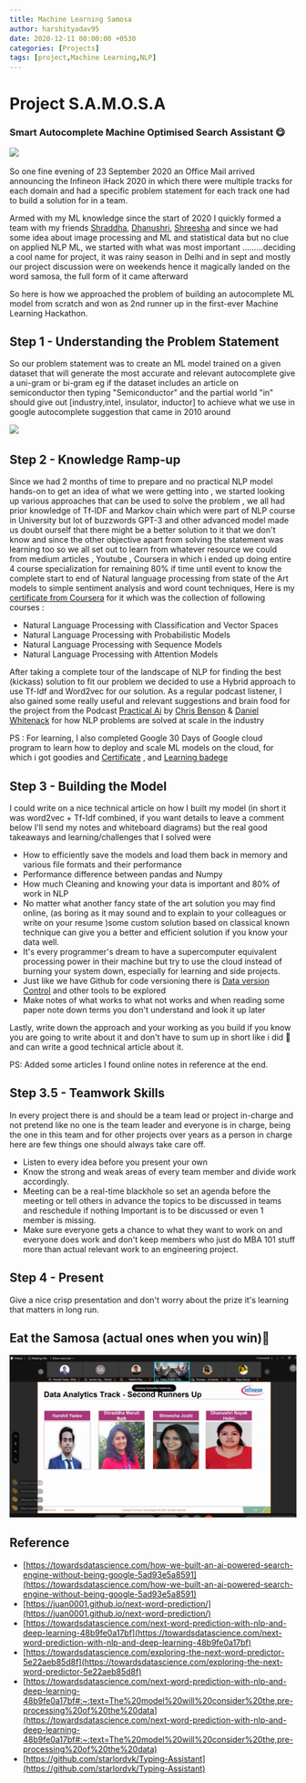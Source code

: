```yaml
---
title: Machine Learning Samosa 
author: harshityadav95
date: 2020-12-11 00:00:00 +0530
categories: [Projects]
tags: [project,Machine Learning,NLP]
---
```


# Project S.A.M.O.S.A 
### Smart Autocomplete Machine Optimised Search Assistant 😋




![](https://upload.wikimedia.org/wikipedia/commons/thumb/c/cb/Samosachutney.jpg/800px-Samosachutney.jpg)

So one fine evening of 23 September 2020 an Office Mail arrived announcing the Infineon iHack 2020 in which there were multiple tracks for each domain and had a specific problem statement for each track one had to build a solution for in a team.

Armed with my ML knowledge since the start of 2020 I quickly formed a team with my friends [Shraddha](https://www.linkedin.com/in/shraddha-naik-06369495/), [Dhanushri](https://www.linkedin.com/in/dhanushri-nayak-ba084a198/), [Shreesha](https://www.linkedin.com/in/shreesha-joshi-b577b7147/)
and since we had some idea about image processing and ML and statistical data but no clue on applied NLP ML, we started with what was most important .........deciding a cool name for project, it was rainy season in Delhi and in sept and mostly our project discussion were on weekends hence it magically landed on the word samosa, the full form of it came afterward

So here is how we approached the problem of building an autocomplete ML model from scratch and won as 2nd runner up in the first-ever Machine Learning Hackathon.



## Step 1  - Understanding the Problem Statement 


So our problem statement was to create an ML model trained on a given dataset that will generate the most accurate and relevant autocomplete give a uni-gram or bi-gram eg if the dataset includes an article on semiconductor then typing "Semiconductor" and the partial world "in" should give out [industry,intel, insulator, inductor] to achieve what we use in google autocomplete suggestion that came in 2010 around

![](https://johnjohnston.info/oddsandends/social-media-is/social_media_is.gif)



## Step 2  - Knowledge Ramp-up

Since we had 2 months of time to prepare and no practical NLP model hands-on to get an idea of what we were getting into , we started looking up various approaches that can be used to solve the problem , we all had prior knowledge of Tf-IDF and Markov chain which were part of NLP course in University but lot of buzzwords GPT-3 and other advanced model made us doubt ourself that there might be a better solution to it that we don't know and since the other objective apart from solving the statement was learning too so we all set out to learn from whatever resource we could from medium articles , Youtube  , Coursera in which i ended up doing entire 4 course specialization for remaining 80% if time until event to know the complete start to end of Natural language processing from state of the Art models to simple sentiment analysis and word count techniques, Here is my [certificate from Coursera](https://www.coursera.org/account/accomplishments/specialization/TNZZW64VUDTB?utm_source=link&utm_medium=certificate&utm_content=cert_image&utm_campaign=pdf_header_button&utm_product=s12n) for it which was the collection of following courses :

- Natural Language Processing with Classification and Vector Spaces
- Natural Language Processing with Probabilistic Models
- Natural Language Processing with Sequence Models
- Natural Language Processing with Attention Models

After taking a complete tour of the landscape of NLP for finding the best (kickass) solution to fit our problem we decided to use a Hybrid approach to use Tf-Idf and Word2vec for our solution. As a regular podcast listener, I also gained some really useful and relevant suggestions and brain food for the project from the Podcast [Practical Ai](https://changelog.com/practicalai) by [Chris Benson](https://chrisbenson.com/) & [Daniel Whitenack](https://datadan.io/) for how NLP problems are solved at scale in the industry

PS : For learning, I also completed Google 30 Days of Google cloud program to learn how to deploy and scale ML models on the cloud, for which i got goodies and [Certificate](https://raw.githubusercontent.com/harshityadav95/staticfiles/main/30%20days%20of%20google%20cloud.pdf) , and [Learning badege](https://www.qwiklabs.com/public_profiles/8f3b8802-09aa-40fe-adad-c2a1f12892c2) 



## Step 3  - Building the Model

I could write on a nice technical article on how I built my model (in short it was word2vec + Tf-Idf combined, if you want details to leave a comment below I'll send my notes and whiteboard diagrams) but the real good takeaways and learning/challenges that I solved were 

-  How to efficiently save the models and load them back in memory and various file formats and their performance  
- Performance difference between pandas and Numpy 
- How much Cleaning and knowing your data is important and 80% of work in NLP
- No matter what another fancy state of the art solution you may find online, (as boring as it may sound and to explain to your colleagues or write on your resume )some custom solution based on classical known technique can give you a better and efficient solution if you know your data well.
- It's every programmer's dream to have a supercomputer equivalent processing power in their machine but try to use the cloud instead of burning your system down, especially for learning and side projects.
-  Just like we have Github for code versioning there is [Data version Control](https://dvc.org/)  and other tools to be explored 
- Make notes of what works to what not works and when reading some paper note down terms you don't understand and look it up later

Lastly, write down the approach and your working as you build if you know you are going to write about it and don't have to sum up in short like i did 🙈 and can write a good technical article about it.

PS: Added some articles I found online notes in reference at the end.

## Step 3.5  - Teamwork Skills

In every project there is and should be a team lead or project in-charge and not pretend like no one is the team leader and everyone is in charge, being the one in this team and for other projects over years as a person in charge here are few things one should always take care off.

- Listen to every idea  before you present your own  
- Know the strong and weak areas of every team member and divide work accordingly.
- Meeting can be a real-time blackhole so set an agenda before the meeting or tell others in advance the topics to be discussed in teams and reschedule if nothing Important is to be discussed or even 1 member is missing.
- Make sure everyone gets a chance to what they want to work on and everyone does work and don't keep members who just do MBA 101 stuff more than actual relevant work to an engineering project.



## Step  4  - Present

 Give a nice crisp presentation and don't worry about the prize it's learning that matters in long run.

 
 

## Eat the Samosa (actual ones when you win)🥳 

![Image](https://raw.githubusercontent.com/harshityadav95/staticfiles/main/teamsamosa.png)


## Reference
- [https://towardsdatascience.com/how-we-built-an-ai-powered-search-engine-without-being-google-5ad93e5a8591](https://towardsdatascience.com/how-we-built-an-ai-powered-search-engine-without-being-google-5ad93e5a8591)
- [https://juan0001.github.io/next-word-prediction/](https://juan0001.github.io/next-word-prediction/)
- [https://towardsdatascience.com/next-word-prediction-with-nlp-and-deep-learning-48b9fe0a17bf](https://towardsdatascience.com/next-word-prediction-with-nlp-and-deep-learning-48b9fe0a17bf)
- [https://towardsdatascience.com/exploring-the-next-word-predictor-5e22aeb85d8f](https://towardsdatascience.com/exploring-the-next-word-predictor-5e22aeb85d8f)
- [https://towardsdatascience.com/next-word-prediction-with-nlp-and-deep-learning-48b9fe0a17bf#:~:text=The%20model%20will%20consider%20the,pre-processing%20of%20the%20data](https://towardsdatascience.com/next-word-prediction-with-nlp-and-deep-learning-48b9fe0a17bf#:~:text=The%20model%20will%20consider%20the,pre-processing%20of%20the%20data)
- [https://github.com/starlordvk/Typing-Assistant](https://github.com/starlordvk/Typing-Assistant)
